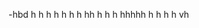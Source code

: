 -hbd 
h h h h h h  h hh   h h h hhhhh h h h  h vh
<!--stackedit_data:
eyJoaXN0b3J5IjpbMTE5MjU5MDIzMSw3MzA5OTgxMTZdfQ==
-->